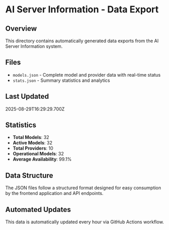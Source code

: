 # AI Server Information - Data Export

## Overview
This directory contains automatically generated data exports from the AI Server Information system.

## Files
- `models.json` - Complete model and provider data with real-time status
- `stats.json` - Summary statistics and analytics

## Last Updated
2025-08-29T16:29:29.700Z

## Statistics
- **Total Models**: 32
- **Active Models**: 32
- **Total Providers**: 10
- **Operational Models**: 32
- **Average Availability**: 99.1%

## Data Structure
The JSON files follow a structured format designed for easy consumption by the frontend application and API endpoints.

## Automated Updates
This data is automatically updated every hour via GitHub Actions workflow.
